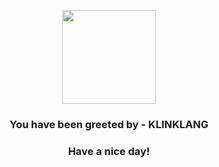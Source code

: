 <p align="center">
            <img src="https://raw.githubusercontent.com/PokeAPI/sprites/master/sprites/pokemon/601.png" width="150" height="150">
          </p>
          <h3 align="center">You have been greeted by - <b>KLINKLANG</b></h3>
          <h3 align="center">Have a nice day!</h3>
